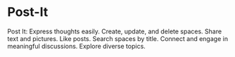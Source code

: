 # Post-It
Post It: Express thoughts easily. Create, update, and delete spaces. Share text and pictures. Like posts. Search spaces by title. Connect and engage in meaningful discussions. Explore diverse topics.
